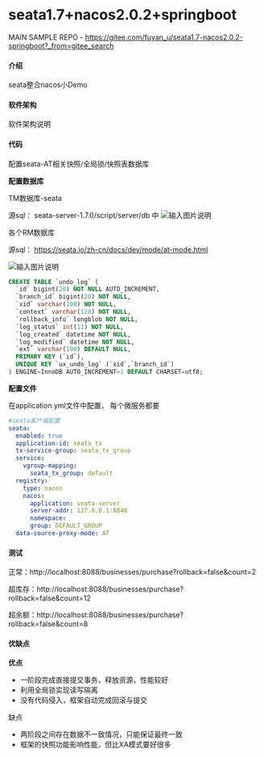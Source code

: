 # seata1.7+nacos2.0.2+springboot

MAIN SAMPLE REPO - https://gitee.com/fuyan_u/seata1.7-nacos2.0.2-springboot?_from=gitee_search

#### 介绍
seata整合nacos小Demo

#### 软件架构
软件架构说明


#### 代码

配置seata-AT相关快照/全局锁/快照表数据库

**配置数据库**

TM数据库-seata

源sql： seata-server-1.7.0/script/server/db 中
![输入图片说明](https://foruda.gitee.com/images/1701220753915106373/575e3d76_10767404.png "屏幕截图")

各个RM数据库

源sql： https://seata.io/zh-cn/docs/dev/mode/at-mode.html

![输入图片说明](https://foruda.gitee.com/images/1701220766608726288/cf9c4384_10767404.png "屏幕截图")
```sql
CREATE TABLE `undo_log` (
  `id` bigint(20) NOT NULL AUTO_INCREMENT,
  `branch_id` bigint(20) NOT NULL,
  `xid` varchar(100) NOT NULL,
  `context` varchar(128) NOT NULL,
  `rollback_info` longblob NOT NULL,
  `log_status` int(11) NOT NULL,
  `log_created` datetime NOT NULL,
  `log_modified` datetime NOT NULL,
  `ext` varchar(100) DEFAULT NULL,
  PRIMARY KEY (`id`),
  UNIQUE KEY `ux_undo_log` (`xid`,`branch_id`)
) ENGINE=InnoDB AUTO_INCREMENT=1 DEFAULT CHARSET=utf8;

```

**配置文件**

在application.yml文件中配置， 每个微服务都要

```yaml
#seata客户端配置
seata:
  enabled: true
  application-id: seata_tx
  tx-service-group: seata_tx_group
  service:
    vgroup-mapping:
      seata_tx_group: default
  registry:
    type: nacos
    nacos:
      application: seata-server
      server-addr: 127.0.0.1:8848
      namespace:
      group: DEFAULT_GROUP
  data-source-proxy-mode: AT
```

#### 测试

正常：http://localhost:8088/businesses/purchase?rollback=false&count=2

超库存：http://localhost:8088/businesses/purchase?rollback=false&count=12

超余额：http://localhost:8088/businesses/purchase?rollback=false&count=8

#### 优缺点

**优点**

- 一阶段完成直接提交事务，释放资源，性能较好
- 利用全局锁实现读写隔离
- 没有代码侵入，框架自动完成回滚与提交

缺点

- 两阶段之间存在数据不一致情况，只能保证最终一致
- 框架的快照功能影响性能，但比XA模式要好很多



